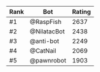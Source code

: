 Rank|Bot|Rating
---|---|---
#1|@RaspFish|2637
#2|@NilatacBot|2438
#3|@anti-bot|2249
#4|@CatNail|2069
#5|@pawnrobot|1903
